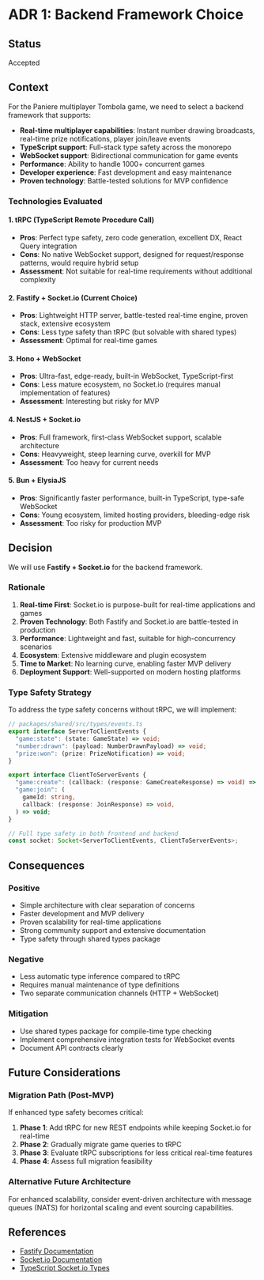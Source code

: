 # ADR 1: Backend Framework Choice

## Status

Accepted

## Context

For the Paniere multiplayer Tombola game, we need to select a backend framework that supports:

- **Real-time multiplayer capabilities**: Instant number drawing broadcasts, real-time prize notifications, player join/leave events
- **TypeScript support**: Full-stack type safety across the monorepo
- **WebSocket support**: Bidirectional communication for game events
- **Performance**: Ability to handle 1000+ concurrent games
- **Developer experience**: Fast development and easy maintenance
- **Proven technology**: Battle-tested solutions for MVP confidence

### Technologies Evaluated

#### 1. tRPC (TypeScript Remote Procedure Call)

- **Pros**: Perfect type safety, zero code generation, excellent DX, React Query integration
- **Cons**: No native WebSocket support, designed for request/response patterns, would require hybrid setup
- **Assessment**: Not suitable for real-time requirements without additional complexity

#### 2. Fastify + Socket.io (Current Choice)

- **Pros**: Lightweight HTTP server, battle-tested real-time engine, proven stack, extensive ecosystem
- **Cons**: Less type safety than tRPC (but solvable with shared types)
- **Assessment**: Optimal for real-time games

#### 3. Hono + WebSocket

- **Pros**: Ultra-fast, edge-ready, built-in WebSocket, TypeScript-first
- **Cons**: Less mature ecosystem, no Socket.io (requires manual implementation of features)
- **Assessment**: Interesting but risky for MVP

#### 4. NestJS + Socket.io

- **Pros**: Full framework, first-class WebSocket support, scalable architecture
- **Cons**: Heavyweight, steep learning curve, overkill for MVP
- **Assessment**: Too heavy for current needs

#### 5. Bun + ElysiaJS

- **Pros**: Significantly faster performance, built-in TypeScript, type-safe WebSocket
- **Cons**: Young ecosystem, limited hosting providers, bleeding-edge risk
- **Assessment**: Too risky for production MVP

## Decision

We will use **Fastify + Socket.io** for the backend framework.

### Rationale

1. **Real-time First**: Socket.io is purpose-built for real-time applications and games
2. **Proven Technology**: Both Fastify and Socket.io are battle-tested in production
3. **Performance**: Lightweight and fast, suitable for high-concurrency scenarios
4. **Ecosystem**: Extensive middleware and plugin ecosystem
5. **Time to Market**: No learning curve, enabling faster MVP delivery
6. **Deployment Support**: Well-supported on modern hosting platforms

### Type Safety Strategy

To address the type safety concerns without tRPC, we will implement:

```typescript
// packages/shared/src/types/events.ts
export interface ServerToClientEvents {
  "game:state": (state: GameState) => void;
  "number:drawn": (payload: NumberDrawnPayload) => void;
  "prize:won": (prize: PrizeNotification) => void;
}

export interface ClientToServerEvents {
  "game:create": (callback: (response: GameCreateResponse) => void) => void;
  "game:join": (
    gameId: string,
    callback: (response: JoinResponse) => void,
  ) => void;
}

// Full type safety in both frontend and backend
const socket: Socket<ServerToClientEvents, ClientToServerEvents>;
```

## Consequences

### Positive

- Simple architecture with clear separation of concerns
- Faster development and MVP delivery
- Proven scalability for real-time applications
- Strong community support and extensive documentation
- Type safety through shared types package

### Negative

- Less automatic type inference compared to tRPC
- Requires manual maintenance of type definitions
- Two separate communication channels (HTTP + WebSocket)

### Mitigation

- Use shared types package for compile-time type checking
- Implement comprehensive integration tests for WebSocket events
- Document API contracts clearly

## Future Considerations

### Migration Path (Post-MVP)

If enhanced type safety becomes critical:

1. **Phase 1**: Add tRPC for new REST endpoints while keeping Socket.io for real-time
2. **Phase 2**: Gradually migrate game queries to tRPC
3. **Phase 3**: Evaluate tRPC subscriptions for less critical real-time features
4. **Phase 4**: Assess full migration feasibility

### Alternative Future Architecture

For enhanced scalability, consider event-driven architecture with message queues (NATS) for horizontal scaling and event sourcing capabilities.

## References

- [Fastify Documentation](https://www.fastify.io/)
- [Socket.io Documentation](https://socket.io/)
- [TypeScript Socket.io Types](https://socket.io/docs/v4/typescript/)
